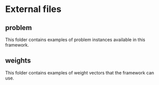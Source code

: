 # External files

## problem

This folder contains examples of problem instances available in this framework.

## weights

This folder contains examples of weight vectors that the framework can use.